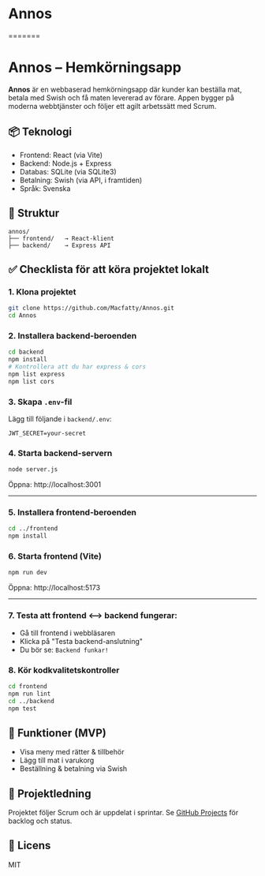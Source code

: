 # Annos
=======

# Annos – Hemkörningsapp

**Annos** är en webbaserad hemkörningsapp där kunder kan beställa mat, betala med Swish och få maten levererad av förare. Appen bygger på moderna webbtjänster och följer ett agilt arbetssätt med Scrum.

## 📦 Teknologi

- Frontend: React (via Vite)
- Backend: Node.js + Express
- Databas: SQLite (via SQLite3)
- Betalning: Swish (via API, i framtiden)
- Språk: Svenska

## 🧱 Struktur

```
annos/
├── frontend/   → React-klient
├── backend/    → Express API
```

## ✅ Checklista för att köra projektet lokalt

### 1. Klona projektet
```bash
git clone https://github.com/Macfatty/Annos.git
cd Annos
```

### 2. Installera backend-beroenden
```bash
cd backend
npm install
# Kontrollera att du har express & cors
npm list express
npm list cors
```

### 3. Skapa `.env`-fil
Lägg till följande i `backend/.env`:
```
JWT_SECRET=your-secret
```

### 4. Starta backend-servern
```bash
node server.js
```
Öppna: http://localhost:3001

---

### 5. Installera frontend-beroenden
```bash
cd ../frontend
npm install
```

### 6. Starta frontend (Vite)
```bash
npm run dev
```
Öppna: http://localhost:5173

---

### 7. Testa att frontend <--> backend fungerar:
- Gå till frontend i webbläsaren
- Klicka på "Testa backend-anslutning"
- Du bör se: `Backend funkar!`
### 8. Kör kodkvalitetskontroller
```bash
cd frontend
npm run lint
cd ../backend
npm test
```

## 📌 Funktioner (MVP)

- Visa meny med rätter & tillbehör
- Lägg till mat i varukorg
- Beställning & betalning via Swish

## 📅 Projektledning

Projektet följer Scrum och är uppdelat i sprintar. Se [GitHub Projects](https://github.com/Macfatty/Annos/projects) för backlog och status.

## 📃 Licens

MIT
